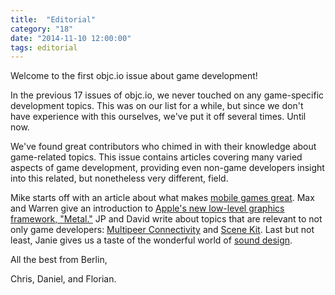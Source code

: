 ```yaml
---
title:  "Editorial"
category: "18"
date: "2014-11-10 12:00:00"
tags: editorial
---
```


 
Welcome to the first objc.io issue about game development!

In the previous 17 issues of objc.io, we never touched on any game-specific development topics. This was on our list for a while, but since we don't have experience with this ourselves, we've put it off several times. Until now.

We've found great contributors who chimed in with their knowledge about game-related topics. This issue contains articles covering many varied aspects of game development, providing even non-game developers insight into this related, but nonetheless very different, field.

Mike starts off with an article about what makes [mobile games great](/issue-18/designing-elegant-mobile-games.html). Max and Warren give an introduction to [Apple's new low-level graphics framework, "Metal."](/issue-18/metal.html) JP and David write about topics that are relevant to not only game developers: [Multipeer Connectivity](/issue-18/multipeer-connectivity-for-games.html) and [Scene Kit](/issue-18/scenekit.html). Last but not least, Janie gives us a taste of the wonderful world of [sound design](/issue-18/sound-design.html).

All the best from Berlin,

Chris, Daniel, and Florian.
